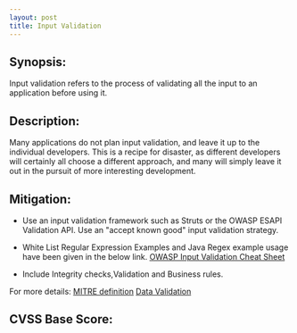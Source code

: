 ```yaml
---
layout: post
title: Input Validation
---
```

<!---
Input validation
-->

Synopsis:
---------------
Input validation refers to the process of validating all the input to an application before using it. 

Description:
------------------

Many applications do not plan input validation, and leave it up to the individual developers. This is a recipe for disaster, as different developers will certainly all choose a different approach, and many will simply leave it out in the pursuit of more interesting development.

Mitigation:
---------------
- Use an input validation framework such as Struts or the OWASP ESAPI Validation API. Use an "accept known good" input validation strategy.

- White List Regular Expression Examples and Java Regex example usage have been given in the below link. 
 [OWASP Input Validation Cheat Sheet](https://www.owasp.org/index.php/Input_Validation_Cheat_Sheet)

- Include Integrity checks,Validation and Business rules.

For more details: [MITRE definition](http://cwe.mitre.org/data/definitions/20.html) 
[Data Validation](https://www.owasp.org/index.php/Data_Validation)

CVSS Base Score:
----------------------------

